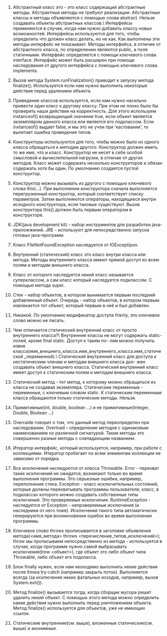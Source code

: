 
1)	Абстрактный класс это - это класс содержащий абстрактные методы.  Абстрактные методы не требуют реализации. Абстрактные классы и методы объявляются с помощью слова abstract. Нельзя создавать объекты абстрактных классов.\\
	Интерфейсы применяются в случае, когда нам нужно добавить классу новых возможностей. Интерфейсы используются для того, чтобы определить что должен класс делать, но не как. Как выполнены эти методы интерфейс не показывает. Методы интерфейса, в отличие от абстрактного класса, по определению являются public, а поля статичными. Интерфейс определяется с помощи ключевого слова interface. Интерфейс может быть расширен при помощи наследования от другого интерфейса с помощью ключевого слова implements. 
	
2)	Вызов метода System.runFinalization() приводит к запуску метода finalize(); Используется если нам нужно выполнить некоторые действия перед удалением объекта. 
		
3)	Приведение классов используется, если нам нужно насильно привести один класс к другому классу. При этом не плохо было бы проверить наши действия на корректность. Для этого используем instanceof() возвращающий значение true, если объект является экземпляром данного класса или является
	его подклассом. Если inxtanceof() выдает false, и мы это не учли при 'кастовании', то вылетает ошибка приведения типов.
		
4)	Конструкторы используются для того, чтобы можно было из одного класса обращаться к методам другого. Конструктор должен иметь то же имя, что и класс. Конструктор не несет в себе особой смысловой и вычислительной нагрузки, в отличае от других методов.
	Класс может содержать несколько конструкторов и обязан содержать хотя бы один. По умолчанию создается пустой конструктор.
	
5)	Конструктор можно вызывать из другого с помощью ключевого слова this(...). При выполнении конструктора сначала выполняется перегруженный конструктор, который соответствует списку параметров. Затем выполняются операторы, находящиеся внутри исходного конструктора, если таковые существуют. Вызов конструктора this() должен быть первым оператором в конструкторе.
	
6)	JDK(java development kit) - набор инструментов для разработки java-приложжений. JRE - используют для непосредственно запуска готовых java-программ.
	
7)	Класс FileNotFoundException наследуется от IOExceptipon.
	
8)	Внутренний (статический) класс это класс внутри класса или метода. Методы внутреннего класса имеют прямой доступ ко всем полям и методам внешнего класса.
	
9)	Класс от которого наследуется некий класс называется суперклассом, а сам класс который наследуется подклассом. С помощью метода super.
	
10)	Стек - набор объектов, в котором вынимается первым последний добавленный объект. Очередь - набор объектов, в котором первым извлекается тот объект, который первым в неё и был добавлен.
	
13)	Никакой. По умолчанию модификатор доступа frienly, это ключевое слово можно не писать.  
	
14) Чем отличается статический внутренний класс от просто внутреннего класса?\\
	Внутренние классы не могут содержать static-полей, кроме final static. Доступ к таким по-
	лям можно получить извне класса(имя\_внешнего\_класса.имя\_внутреннего\_класса.имя\_cтатической \_переменной).\\
	Статический внутренний класс для доступа к нестатическим членам и методам внешнего класса дол-
	жен создавать объект внешнего класса. Статический внутренний класс имеет доступ к статическим полям и методам внешнего класса. 
	
15)	Статический метод - тот метод,  к которому можно обращаться из класса не создавая экземпляра. Статические переменные - переменные, с ключевым словом static. К статическим переменным класса обращаются только статические методы. Нельзя. 
	
16)	Примитивные(int, double, boolean ...) и не примитивные(Integer, Double, Boolean ...) 
	
17)	Overraide говорит о том, что данный метод переопределен при наследовании. Overload – определение методов с одинаковым наименованием но различной сигнатурой. Такие методы это совершенно разные методы с совпадающим названием.
	
18)	Итератор интерфейс, который используется, например, при работе с коллекциями. Итератор пробегает по всем элементам коллекции не зависимо от порядка.
	
19)	Все исключения наследуются от класса Throwable.
Error - перехват таких исключений не ожидатся; возникают только во время выполнения программы. Это серьезные ошибки, например, переполнение стека.
Exception - класс исключительных состояний, которые должны перехватывать программы пользователя; класс, в подклассах которого можно создавать собственные типы исключений. Это проверяемые исключения.
RuntimeException - наследуется от Exception - непроверяемые исключения (и наследники от него тоже). Исключения такого типа автоматически генерируются при возникновении ошибок во время выполнения программы.

20)	Ключевое слово throws прописывается в заголовке объявления метода(<имя_метода> throws <перечисление_типов_исключений>);
	throw мы прописываем непосредственно из метода - используется в случае, когда программе нужно самой выбрасывать исключения(trow <объект>), где объект это либо объект типа Throwable, либо объект  его подкласса.
	
21)	Блок finally нужен, если нам неоходимо выполнить некие действия после блока try-catch (например закрыть поток). Выполняется всегда (за исключение неких фатальных исходов, например, вызов System.exit()). 
	
22)	Метод finalize() вызывается тогда, когда сборщик мусора решит удалить некий объект. С помощью этого метода можно определить какие действия нужно выполнить перед уничтожением объекта. Метод finalize() используется для объектов, уже не имеющих ссылок. 
	
23)	Статические внутренние(см. выше), вложенные статические(см. выше) и анонимные.
	  
